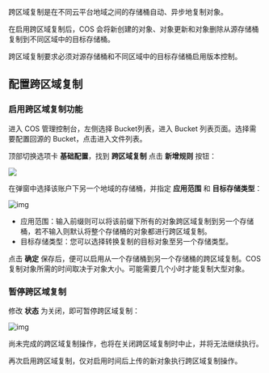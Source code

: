 跨区域复制是在不同云平台地域之间的存储桶自动、异步地复制对象。

在启用跨区域复制后，COS 会将新创建的对象、对象更新和对象删除从源存储桶复制到不同区域中的目标存储桶。

跨区域复制要求必须对源存储桶和不同区域中的目标存储桶启用版本控制。

## 配置跨区域复制

### 启用跨区域复制功能

进入 COS 管理控制台，左侧选择 Bucket列表，进入 Bucket 列表页面。选择需要配置回源的 Bucket，点击进入文件列表。

顶部切换选项卡 **基础配置**，找到 **跨区域复制** 点击 **新增规则** 按钮：

![](http://imgcache.tcecqpoc.fsphere.cn/image/mc.qcloudimg.com/static/img/74dbf6f28344b5b94d46aa84684e339b/image.jpg)

在弹窗中选择该账户下另一个地域的存储桶，并指定 **应用范围** 和 **目标存储类型**：

![img](http://imgcache.tcecqpoc.fsphere.cn/image/mc.qcloudimg.com/static/img/671d04b56818d9a5330ddec54af4851a/image.jpg)

- 应用范围：输入前缀则可以将该前缀下所有的对象跨区域复制到另一个存储桶，若不输入则默认将整个存储桶的对象都进行跨区域复制。
- 目标存储类型：您可以选择转换复制的目标对象至另一个存储类型。

点击 **确定** 保存后，便可以启用从一个存储桶到另一个存储桶的跨区域复制。COS 复制对象所需的时间取决于对象大小。可能需要几个小时才能复制大型对象。

### 暂停跨区域复制

修改 **状态** 为关闭，即可暂停跨区域复制：

![img](http://imgcache.tcecqpoc.fsphere.cn/image/mc.qcloudimg.com/static/img/408ec0a39a1ed4264b25ab3505ab29fc/image.jpg)

尚未完成的跨区域复制操作，也将在关闭跨区域复制时中止，并将无法继续执行。

再次启用跨区域复制，仅对启用时间后上传的新对象执行跨区域复制操作。